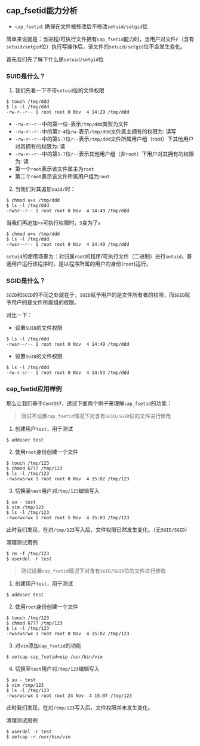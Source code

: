 ## cap_fsetid能力分析

- `cap_fsetid`: 确保在文件被修改后不修改`setuid/setgid`位

简单来说就是：当进程/可执行文件拥有`cap_fsetid`能力时，当用户对文件`F`（含有`setuid/setgid`位）执行写操作后，该文件的`setuid/setgid`位不会发生变化。

首先我们先了解下什么是`setuid/setgid`位

### SUID是什么？

1. 我们先看一下不带`setuid`位的文件权限

```shell
$ touch /tmp/ddd
$ ls -l /tmp/ddd
-rw-r--r-- 1 root root 0 Nov  4 14:29 /tmp/ddd
```

- `-rw-r--r--`中的第一位`-`表示`/tmp/ddd`类型为文件
- `-rw-r--r--`中的第`2-4`位`rw-`表示`/tmp/ddd`文件属主拥有的权限为: 读写
- `-rw-r--r--`中的第`5-7`位`r--`表示`/tmp/ddd`文件所属用户组（root）下其他用户对其拥有的权限为: 读
- `-rw-r--r--`中的第`5-7`位`r--`表示其他用户组（非`root`）下用户对其拥有的权限为: 读
- 第一个`root`表示该文件属主为`root`
- 第二个`root`表示该文件所属用户组为`root`

2. 当我们对其追加`suid/`时：

```shell
$ chmod u+s /tmp/ddd
$ ls -l /tmp/ddd
-rwSr--r-- 1 root root 0 Nov  4 14:49 /tmp/ddd
```

当我们再追加`+x`可执行权限时，`S`变为了`s`

```shell
$ chmod u+x /tmp/ddd
$ ls -l /tmp/ddd
-rwsr--r-- 1 root root 0 Nov  4 14:49 /tmp/ddd
```

`setuid`的使用场景为：对归属`root`的程序/可执行文件（二进制）进行`setuid`，普通用户运行该程序时，是以程序所属的用户的身份(`root`)运行。

### SGID是什么？

`SGID`和`SUID`的不同之处就在于，`SUID`赋予用户的是文件所有者的权限，而`SGID`赋予用户的是文件所属组的权限。

对比一下：

- 设置`SUID`的文件权限

```shell
$ ls -l /tmp/ddd
-rwsr--r-- 1 root root 0 Nov  4 14:49 /tmp/ddd
```

- 设置`SGID`的文件权限

```shell
$ ls -l /tmp/ddd
-rw-r-sr-- 1 root root 0 Nov  4 14:53 /tmp/ddd
```

### cap_fsetid应用样例

那么让我们基于`CentOS7`，透过下面两个例子来理解`cap_fsetid`的功能：

> 测试不设置`cap_fsetid`情况下对含有`SUID/SGID`位的文件进行修改

1. 创建用户`test`，用于测试

```shell
$ adduser test
```

2. 使用`root`身份创建一个文件

```shell
$ touch /tmp/123
$ chmod 6777 /tmp/123
$ ls -l /tmp/123
-rwsrwsrwx 1 root root 0 Nov  4 15:02 /tmp/123
```

3. 切换至`test`用户对`/tmp/123`编辑写入

```shell
$ su - test
$ vim /tmp/123
$ ls -l /tmp/123
-rwxrwxrwx 1 root root 5 Nov  4 15:03 /tmp/123
```

此时我们发现，在对`/tmp/123`写入后，文件权限已然发生变化。（无`SUID/SGID`）

清理测试用例

```shell
$ rm -f /tmp/123
$ userdel -r test
```

> 测试设置`cap_fsetid`情况下对含有`SUID/SGID`位的文件进行修改

1. 创建用户`test`，用于测试

```shell
$ adduser test
```

2. 使用`root`身份创建一个文件

```shell
$ touch /tmp/123
$ chmod 6777 /tmp/123
$ ls -l /tmp/123
-rwsrwsrwx 1 root root 0 Nov  4 15:02 /tmp/123
```

3. 对`vim`添加`cap_fsetid`的功能

```shell
$ setcap cap_fsetid=eip /usr/bin/vim
```

4. 切换至`test`用户对`/tmp/123`编辑写入

```shell
$ su - test
$ vim /tmp/123
$ ls -l /tmp/123
-rwsrwsrwx 1 root root 24 Nov  4 15:07 /tmp/123
```

此时我们发现，在对`/tmp/123`写入后，文件权限并未发生变化。

清理测试用例

```shell
$ userdel -r test
$ setcap -r /usr/bin/vim
```